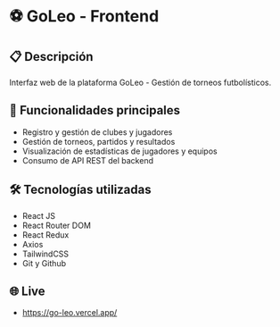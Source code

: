 # ⚽ GoLeo - Frontend

## 📋 Descripción
Interfaz web de la plataforma GoLeo - Gestión de torneos futbolísticos.

## 🚀 Funcionalidades principales
- Registro y gestión de clubes y jugadores
- Gestión de torneos, partidos y resultados
- Visualización de estadísticas de jugadores y equipos
- Consumo de API REST del backend

## 🛠 Tecnologías utilizadas
- React JS
- React Router DOM
- React Redux
- Axios
- TailwindCSS 
- Git y Github

## 🌐 Live
- https://go-leo.vercel.app/
